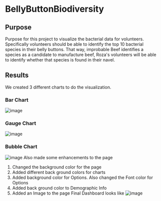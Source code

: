 # BellyButtonBiodiversity
## Purpose
Purpose for this project to visualize the bacterial data for volunteers. Specifically  volunteers should be able to identify the top 10 bacterial species in their belly buttons. That way, improbable Beef identifies a species as a candidate to manufacture beef, Roza's volunteers will be able to identify whether that species is found in their navel.
## Results
We created 3 different charts to do the visualization.
### Bar Chart
![image](https://user-images.githubusercontent.com/56806834/160332035-c6bd5fe0-24b2-4f35-9df6-c39a09448cc7.png)
### Gauge Chart
![image](https://user-images.githubusercontent.com/56806834/160332084-6224726e-418b-42df-a0f4-dec7783e0c19.png)
### Bubble Chart
![image](https://user-images.githubusercontent.com/56806834/160332174-62ad01f8-cb56-4685-bc17-c0fe2c2e9ec2.png)
Also made some enhancements to the page
1. Changed the background color for the page
2. Added different back ground colors for charts
3. Added background color for Options. Also changed the Font color for Options
4. Added back ground color to Demographic Info
5. Added an Image to the page
Final Dashboard looks like
![image](https://user-images.githubusercontent.com/56806834/160332512-27326122-9f42-4534-b51a-8653c573ce29.png)
